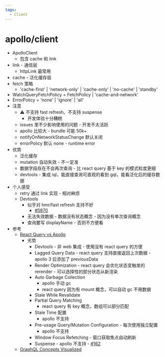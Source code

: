 ```yaml
---
tags:
  - Client
---
```


# apollo/client

- ApolloClient
  - 包含 cache 和 link
- link - 通信层
  - httpLink 最常用
- cache - 泛化缓存层
- fetch 策略
  - 'cache-first' | 'network-only' | 'cache-only' | 'no-cache' | 'standby'
- WatchQueryFetchPolicy = FetchPolicy | 'cache-and-network'
- ErrorPolicy = 'none' | 'ignore' | 'all'
- 注意
  - ⚠️ 不支持 fast refresh、不支持 suspense
    - 开发体验十分糟糕
  - issues 里不少影响使用的问题 - 开发不太活跃
  - apollo 比较大 - bundle 可能 50k+
  - notifyOnNetworkStatusChange 默认关闭
  - errorPolicy 默认 none - runtime error
- 优势
  - 泛化缓存
  - mutation 自动失效 - 不一定准
  - 数据字段存在不会再次查询 - 比 react query 基于 key 的模式粒度更细
  - devtools - 集成 iql，能直接查询可直观的看到 gql，能看泛化后的缓存数据
- 个人感受
  - retry 通过 link 实现 - 相对麻烦
  - Devtools
    - 似乎对 hmr/fast refresh 支持不好
      - [#5870](https://github.com/apollographql/apollo-client/issues/5870)
    - 无法失效数据 - 数据没有状态概念 - 因为没有单次查询概念
    - 查询要写 displayName - 否则不方便看
- 参考
  - [React Query vs Apollo](https://react-query.tanstack.com/comparison)
    - 劣势
      - Devtools - 非 web 集成 - 使用没有 react query 的方便
      - Lagged Query Data - react query 支持直接返回上次数据 - apollo 3 后添加了 previousData
      - Render Optimization - react query 会优化状态变触发的 rerender - 可以选择性的部分状态从新渲染
      - Auto Garbage Collection
        - apollo 手动 gc
        - react query 因为有 mount 概念，可以自动 gc 不用数据
      - Stale While Revalidate
      - Partial Query Matching
        - react query 有 key 概念，数组可以部分匹配
      - Stale Time 配置
        - apollo 不支持
      - Pre-usage Query/Mutation Configuration - 每次使用独立配置
        - apollo 不支持
      - Window Focus Refetching - 窗口获取焦点自动刷新
      - Suspense - apollo 不支持 - [#162](https://github.com/apollographql/apollo-feature-requests/issues/162)
  - [GraphQL Concepts Visualized](https://www.apollographql.com/blog/bc68bd819be3/)
